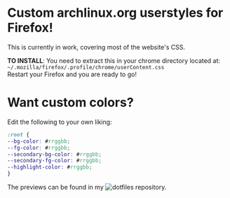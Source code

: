 # Custom archlinux.org userstyles for Firefox!

This is currently in work, covering most of the website's CSS.

**TO INSTALL**: You need to extract this in your chrome directory located at: <br />
`~/.mozilla/firefox/.profile/chrome/userContent.css` <br />
Restart your Firefox and you are ready to go!

# Want custom colors?
Edit the following to your own liking:

```css
:root {
--bg-color: #rrggbb;
--fg-color: #rrggbb;
--secondary-bg-color: #rrggbb;
--secondary-fg-color: #rrggbb;
--highlight-color: #rrggbb;
}
```

The previews can be found in my ![dotfiles](https://github.com/Vixtron/dotfiles/) repository.
